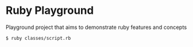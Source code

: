 # Ruby Playground

Playground project that aims to demonstrate ruby features and concepts

`$ ruby classes/script.rb`

